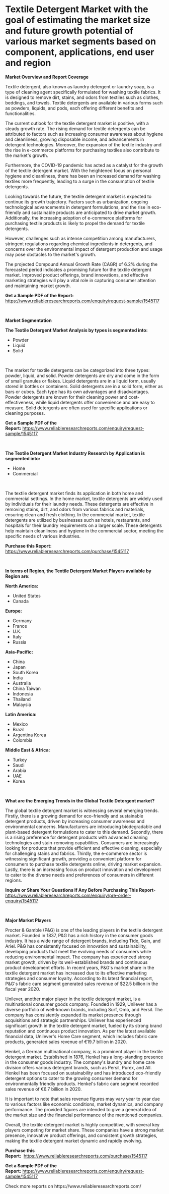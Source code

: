 <p><h1>Textile Detergent Market with the goal of estimating the market size and future growth potential of various market segments based on component, applications, end user and region</h1></p><p><strong>Market Overview and Report Coverage</strong></p>
<p><p>Textile detergent, also known as laundry detergent or laundry soap, is a type of cleaning agent specifically formulated for washing textile fabrics. It is designed to remove dirt, stains, and odors from textiles such as clothes, beddings, and towels. Textile detergents are available in various forms such as powders, liquids, and pods, each offering different benefits and functionalities.</p><p>The current outlook for the textile detergent market is positive, with a steady growth rate. The rising demand for textile detergents can be attributed to factors such as increasing consumer awareness about hygiene and cleanliness, growing disposable income, and advancements in detergent technologies. Moreover, the expansion of the textile industry and the rise in e-commerce platforms for purchasing textiles also contribute to the market's growth.</p><p>Furthermore, the COVID-19 pandemic has acted as a catalyst for the growth of the textile detergent market. With the heightened focus on personal hygiene and cleanliness, there has been an increased demand for washing textiles more frequently, leading to a surge in the consumption of textile detergents.</p><p>Looking towards the future, the textile detergent market is expected to continue its growth trajectory. Factors such as urbanization, ongoing technological advancements in detergent formulations, and the rise in eco-friendly and sustainable products are anticipated to drive market growth. Additionally, the increasing adoption of e-commerce platforms for purchasing textile products is likely to propel the demand for textile detergents.</p><p>However, challenges such as intense competition among manufacturers, stringent regulations regarding chemical ingredients in detergents, and concerns over the environmental impact of detergent production and usage may pose obstacles to the market's growth.</p><p>The projected Compound Annual Growth Rate (CAGR) of 6.2% during the forecasted period indicates a promising future for the textile detergent market. Improved product offerings, brand innovations, and effective marketing strategies will play a vital role in capturing consumer attention and maintaining market growth.</p></p>
<p><strong>Get a Sample PDF of the Report:</strong> <a href="https://www.reliableresearchreports.com/enquiry/request-sample/1545117">https://www.reliableresearchreports.com/enquiry/request-sample/1545117</a></p>
<p>&nbsp;</p>
<p><strong>Market Segmentation</strong></p>
<p><strong>The Textile Detergent Market Analysis by types is segmented into:</strong></p>
<p><ul><li>Powder</li><li>Liquid</li><li>Solid</li></ul></p>
<p>&nbsp;</p>
<p><p>The market for textile detergents can be categorized into three types: powder, liquid, and solid. Powder detergents are dry and come in the form of small granules or flakes. Liquid detergents are in a liquid form, usually stored in bottles or containers. Solid detergents are in a solid form, either as bars or cubes. Each type has its own advantages and disadvantages. Powder detergents are known for their cleaning power and cost-effectiveness, while liquid detergents offer convenience and are easy to measure. Solid detergents are often used for specific applications or cleaning purposes.</p></p>
<p><strong>Get a Sample PDF of the Report:</strong>&nbsp;<a href="https://www.reliableresearchreports.com/enquiry/request-sample/1545117">https://www.reliableresearchreports.com/enquiry/request-sample/1545117</a></p>
<p>&nbsp;</p>
<p><strong>The Textile Detergent Market Industry Research by Application is segmented into:</strong></p>
<p><ul><li>Home</li><li>Commercial</li></ul></p>
<p>&nbsp;</p>
<p><p>The textile detergent market finds its application in both home and commercial settings. In the home market, textile detergents are widely used by individuals for their laundry needs. These detergents are effective in removing stains, dirt, and odors from various fabrics and materials, ensuring clean and fresh clothing. In the commercial market, textile detergents are utilized by businesses such as hotels, restaurants, and hospitals for their laundry requirements on a larger scale. These detergents help maintain cleanliness and hygiene in the commercial sector, meeting the specific needs of various industries.</p></p>
<p><strong>Purchase this Report:</strong>&nbsp; <a href="https://www.reliableresearchreports.com/purchase/1545117">https://www.reliableresearchreports.com/purchase/1545117</a></p>
<p>&nbsp;</p>
<p><strong>In terms of Region, the Textile Detergent Market Players available by Region are:</strong></p>
<p>
    <p> <strong> North America: </strong>
        <ul>
            <li>United States</li>
            <li>Canada</li>
        </ul>
        </p> 
    <p> <strong> Europe: </strong>
        <ul>
            <li>Germany</li>
            <li>France</li>
            <li>U.K.</li>
            <li>Italy</li>
            <li>Russia</li>
        </ul>
        </p> 
    <p> <strong> Asia-Pacific: </strong>
        <ul>
            <li>China</li>
            <li>Japan</li>
            <li>South Korea</li>
            <li>India</li>
            <li>Australia</li>
            <li>China Taiwan</li>
            <li>Indonesia</li>
            <li>Thailand</li>
            <li>Malaysia</li>
        </ul>
        </p> 
    <p> <strong> Latin America: </strong>
        <ul>
            <li>Mexico</li>
            <li>Brazil</li>
            <li>Argentina Korea</li>
            <li>Colombia</li>
        </ul>
        </p> 
    <p> <strong> Middle East & Africa: </strong>
        <ul>
            <li>Turkey</li>
            <li>Saudi</li>
            <li>Arabia</li>
            <li>UAE</li>
            <li>Korea</li>
        </ul>
    </p>
    </p>
<p>&nbsp;</p>
<p><strong>What are the Emerging Trends in the Global Textile Detergent market?</strong></p>
<p><p>The global textile detergent market is witnessing several emerging trends. Firstly, there is a growing demand for eco-friendly and sustainable detergent products, driven by increasing consumer awareness and environmental concerns. Manufacturers are introducing biodegradable and plant-based detergent formulations to cater to this demand. Secondly, there is a rising preference for detergent products with advanced cleaning technologies and stain-removing capabilities. Consumers are increasingly looking for products that provide efficient and effective cleaning, especially for challenging stains and fabrics. Thirdly, the e-commerce sector is witnessing significant growth, providing a convenient platform for consumers to purchase textile detergents online, driving market expansion. Lastly, there is an increasing focus on product innovation and development to cater to the diverse needs and preferences of consumers in different regions.</p></p>
<p><strong>Inquire or Share Your Questions If Any Before Purchasing This Report</strong>- <a href="https://www.reliableresearchreports.com/enquiry/pre-order-enquiry/1545117">https://www.reliableresearchreports.com/enquiry/pre-order-enquiry/1545117</a></p>
<p>&nbsp;</p>
<p><strong>Major Market Players</strong></p>
<p><p>Procter & Gamble (P&G) is one of the leading players in the textile detergent market. Founded in 1837, P&G has a rich history in the consumer goods industry. It has a wide range of detergent brands, including Tide, Gain, and Ariel. P&G has consistently focused on innovation and sustainability, developing products that meet the evolving needs of consumers while reducing environmental impact. The company has experienced strong market growth, driven by its well-established brands and continuous product development efforts. In recent years, P&G's market share in the textile detergent market has increased due to its effective marketing strategies and consumer loyalty. According to its latest financial report, P&G's fabric care segment generated sales revenue of $22.5 billion in the fiscal year 2020.</p><p>Unilever, another major player in the textile detergent market, is a multinational consumer goods company. Founded in 1929, Unilever has a diverse portfolio of well-known brands, including Surf, Omo, and Persil. The company has consistently expanded its market presence through acquisitions and strategic partnerships. Unilever has experienced significant growth in the textile detergent market, fueled by its strong brand reputation and continuous product innovation. As per the latest available financial data, Unilever's Home Care segment, which includes fabric care products, generated sales revenue of €19.7 billion in 2020.</p><p>Henkel, a German multinational company, is a prominent player in the textile detergent market. Established in 1876, Henkel has a long-standing presence in the consumer goods industry. The company's laundry and home care division offers various detergent brands, such as Persil, Purex, and All. Henkel has been focused on sustainability and has introduced eco-friendly detergent options to cater to the growing consumer demand for environmentally friendly products. Henkel's fabric care segment recorded sales revenue of €6.7 billion in 2020.</p><p>It is important to note that sales revenue figures may vary year to year due to various factors like economic conditions, market dynamics, and company performance. The provided figures are intended to give a general idea of the market size and the financial performance of the mentioned companies.</p><p>Overall, the textile detergent market is highly competitive, with several key players competing for market share. These companies have a strong market presence, innovative product offerings, and consistent growth strategies, making the textile detergent market dynamic and rapidly evolving.</p></p>
<p><strong>Purchase this Report:</strong>&nbsp;&nbsp;<a href="https://www.reliableresearchreports.com/purchase/1545117">https://www.reliableresearchreports.com/purchase/1545117</a></p>
<p></p>
<p><strong>Get a Sample PDF of the Report:</strong>&nbsp;<a href="https://www.reliableresearchreports.com/enquiry/request-sample/1545117">https://www.reliableresearchreports.com/enquiry/request-sample/1545117</a></p>
<p>Check more reports on https://www.reliableresearchreports.com/</p>